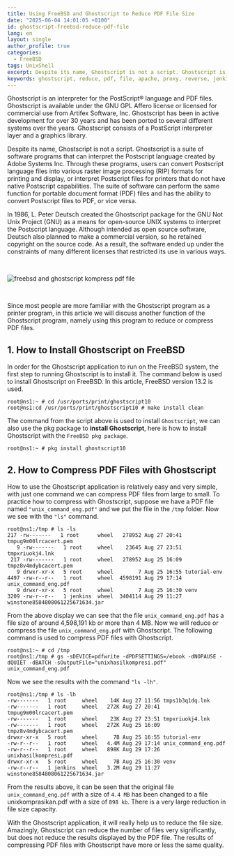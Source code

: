```yaml
---
title: Using FreeBSD and Ghostscript to Reduce PDF File Size
date: "2025-06-04 14:01:05 +0100"
id: ghostscript-freebsd-reduce-pdf-file
lang: en
layout: single
author_profile: true
categories:
  - FreeBSD
tags: UnixShell
excerpt: Despite its name, Ghostscript is not a script. Ghostscript is a suite of software programs that can interpret the Postscript language created by Adobe Systems Inc. Through these programs, users can convert Postscript language files into various raster image processing (RIP) formats for printing and display, or interpret Postscript files for printers that do not have native Postscript capabilities
keywords: ghostscript, reduce, pdf, file, apache, proxy, reverse, jenkins, ci, cid, freebsd, installation, github, gitlab
---
```


Ghostscript is an interpreter for the PostScript® language and PDF files. Ghostscript is available under the GNU GPL Affero license or licensed for commercial use from Artifex Software, Inc. Ghostscript has been in active development for over 30 years and has been ported to several different systems over the years. Ghostscript consists of a PostScript interpreter layer and a graphics library.

Despite its name, Ghostscript is not a script. Ghostscript is a suite of software programs that can interpret the Postscript language created by Adobe Systems Inc. Through these programs, users can convert Postscript language files into various raster image processing (RIP) formats for printing and display, or interpret Postscript files for printers that do not have native Postscript capabilities. The suite of software can perform the same function for portable document format (PDF) files and has the ability to convert Postscript files to PDF, or vice versa.

In 1986, L. Peter Deutsch created the Ghostscript package for the GNU Not Unix Project (GNU) as a means for open-source UNIX systems to interpret the Postscript language. Although intended as open source software, Deutsch also planned to make a commercial version, so he retained copyright on the source code. As a result, the software ended up under the constraints of many different licenses that restricted its use in various ways.

<br/>

![freebsd and ghostscript kompress pdf file](https://pbs.twimg.com/media/GslSzDdasAE26e4?format=jpg&name=medium)

<br/>


Since most people are more familiar with the Ghostscript program as a printer program, in this article we will discuss another function of the Ghostscript program, namely using this program to reduce or compress PDF files.


## 1. How to Install Ghostscript on FreeBSD
In order for the Ghostscript application to run on the FreeBSD system, the first step to running Ghostscript is to install it. The command below is used to install Ghostscript on FreeBSD. In this article, FreeBSD version 13.2 is used.

```console
root@ns1:~ # cd /usr/ports/print/ghostscript10
root@ns1:cd /usr/ports/print/ghostscript10 # make install clean
```

The command from the script above is used to install `Ghostscript`, we can also use the pkg package to **install Ghostscript**, here is how to install Ghostscript with the `FreeBSD pkg package`.

```console
root@ns1:~ # pkg install ghostscript10
```


## 2. How to Compress PDF Files with Ghostscript

How to use the Ghostscript application is relatively easy and very simple, with just one command we can compress PDF files from large to small. To practice how to compress with Ghostscript, suppose we have a PDF file named `"unix_command_eng.pdf"` and we put the file in the `/tmp` folder. Now we see with the `"ls"` command.

```console
root@ns1:/tmp # ls -ls
217 -rw-------   1 root      wheel   278952 Aug 27 20:41 tmpug9m00lrcacert.pem
   9 -rw-------   1 root     wheel    23645 Aug 27 23:51 tmpxriuokj4.lnk
 217 -rw-------   1 root     wheel   278952 Aug 25 16:09 tmpz8v4mdybcacert.pem
   9 drwxr-xr-x   5 root     wheel        7 Aug 25 16:55 tutorial-env
4497 -rw-r--r--   1 root     wheel  4598191 Aug 29 17:14 unix_command_eng.pdf
   9 drwxr-xr-x   5 root     wheel        7 Aug 25 16:30 venv
3209 -rw-r--r--   1 jenkins  wheel  3404114 Aug 29 11:27 winstone8584808061225671634.jar
```

From the above display we can see that the file `unix_command_eng.pdf` has a file size of around 4,598,191 kb or more than 4 MB. Now we will reduce or compress the file `unix_command_eng.pdf` with Ghostscript. The following command is used to compress PDF files with Ghostscript.

```console
root@ns1:~ # cd /tmp
root@ns1:/tmp # gs -sDEVICE=pdfwrite -dPDFSETTINGS=/ebook -dNOPAUSE -dQUIET -dBATCH -sOutputFile="unixhasilkompresi.pdf" unix_command_eng.pdf
```

Now we see the results with the command `"ls -lh"`.

```console
root@ns1:/tmp # ls -lh
-rw-------   1 root     wheel    14K Aug 27 11:56 tmps1b3q1dq.lnk
-rw-------   1 root     wheel   272K Aug 27 20:41 tmpug9m00lrcacert.pem
-rw-------   1 root     wheel    23K Aug 27 23:51 tmpxriuokj4.lnk
-rw-------   1 root     wheel   272K Aug 25 16:09 tmpz8v4mdybcacert.pem
drwxr-xr-x   5 root     wheel     7B Aug 25 16:55 tutorial-env
-rw-r--r--   1 root     wheel   4.4M Aug 29 17:14 unix_command_eng.pdf
-rw-r--r--   1 root     wheel   898K Aug 29 17:26 unixhasilkompresi.pdf
drwxr-xr-x   5 root     wheel     7B Aug 25 16:30 venv
-rw-r--r--   1 jenkins  wheel   3.2M Aug 29 11:27 winstone8584808061225671634.jar
```

From the results above, it can be seen that the original file `unix_command_eng.pdf` with a size of `4.4 MB` has been changed to a file unixkomprasikan.pdf with a size of `898 kb`. There is a very large reduction in file size capacity.

With the Ghostscript application, it will really help us to reduce the file size. Amazingly, Ghostscript can reduce the number of files very significantly, but does not reduce the results displayed by the PDF file. The results of compressing PDF files with Ghostscript have more or less the same quality.